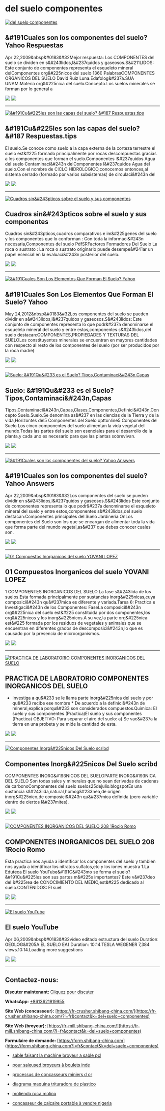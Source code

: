 # del suelo componentes

<a href="https://swt.shibang-china.com/?l=fr&img&k=del+suelo+componentes" target="_blank">![del suelo componentes](http://static.shibang-china.com/all-800x300/455.jpg)</a>

## &#191Cuales son los componentes del suelo? Yahoo Respuestas
Apr 22,2009&nbsp&#0183&#32Mejor respuesta: Los COMPONENTES del suelo se dividen en s&#243lidos,l&#237quidos y gaseosos.S&#211LIDOS: Este conjunto de componentes representa el esqueleto mineral delComponentes org&#225nicos del suelo 1360 PalabrasCOMPONENTES ORGANICOS DEL SUELO David Ruiz Luna.Edafolog&#237a.SUA UNAM.Materia org&#225nica del suelo.Concepto.Los suelos minerales se forman por lo general a


<a href="https://whatsapp.shibangsoft.com/WhatsApp.php" target="_blank" title="WhatsApp">![](http://static.shibang-china.com/icon/whatsapp.png)</a> <a href="https://swt.shibang-china.com/?l=fr&icon&k=del+suelo+componentes" target="_blank">![](http://static.shibang-china.com/icon/chat-fr.png)</a>

---

<a href="https://swt.shibang-china.com/?l=fr&img&k=del+suelo+componentes" target="_blank">![&#191Cu&#225les son las capas del suelo? &#187 Respuestas.tips](http://static.shibang-china.com/all-800x300/136.jpg)</a>

## &#191Cu&#225les son las capas del suelo? &#187 Respuestas.tips
El suelo.Se conoce como suelo a la capa externa de la corteza terrestre el suelo est&#225 formado principalmente por rocas descompuestas gracias a los componentes que forman el suelo.Componentes l&#237quidos Agua del suelo Contaminaci&#243n delComponentes l&#237quidos Agua del suelo.Con el nombre de CICLO HIDROLOGICO,conocemos entonces,al sistema cerrado (formado por varios subsistemas) de circulaci&#243n del


<a href="https://whatsapp.shibangsoft.com/WhatsApp.php" target="_blank" title="WhatsApp">![](http://static.shibang-china.com/icon/whatsapp.png)</a> <a href="https://swt.shibang-china.com/?l=fr&icon&k=del+suelo+componentes" target="_blank">![](http://static.shibang-china.com/icon/chat-fr.png)</a>

---

<a href="https://swt.shibang-china.com/?l=fr&img&k=del+suelo+componentes" target="_blank">![Cuadros sin&#243pticos sobre el suelo y sus componentes](http://static.shibang-china.com/all-800x300/25.jpg)</a>

## Cuadros sin&#243pticos sobre el suelo y sus componentes
Cuadros sin&#243pticos,cuadros comparativos e im&#225genes del suelo y los componentes que lo conforman : Con toda la informaci&#243n necesaria,Componentes del suelo PdfSRFactores Formadores Del Suelo La roca o sustrato : La roca o sustrato originario puede desempe&#241ar un papel esencial en la evaluaci&#243n posterior del suelo.


<a href="https://whatsapp.shibangsoft.com/WhatsApp.php" target="_blank" title="WhatsApp">![](http://static.shibang-china.com/icon/whatsapp.png)</a> <a href="https://swt.shibang-china.com/?l=fr&icon&k=del+suelo+componentes" target="_blank">![](http://static.shibang-china.com/icon/chat-fr.png)</a>

---

<a href="https://swt.shibang-china.com/?l=fr&img&k=del+suelo+componentes" target="_blank">![&#191Cuales Son Los Elementos Que Forman El Suelo? Yahoo](http://static.shibang-china.com/all-800x300/190.jpg)</a>

## &#191Cuales Son Los Elementos Que Forman El Suelo? Yahoo
May 24,2012&nbsp&#0183&#32Los componentes del suelo se pueden dividir en s&#243lidos,l&#237quidos y gaseosos.S&#243lidos: Este conjunto de componentes representa lo que podr&#237a denominarse el esqueleto mineral del suelo y entre estos,componentes s&#243lidos,del suelo destacan:COMPONENTES,PROPIEDADES Y TEXTURAS DEL SUELOLos constituyentes minerales se encuentran en mayores cantidades con respecto al resto de los componentes del suelo (por ser producidos por la roca madre)


<a href="https://whatsapp.shibangsoft.com/WhatsApp.php" target="_blank" title="WhatsApp">![](http://static.shibang-china.com/icon/whatsapp.png)</a> <a href="https://swt.shibang-china.com/?l=fr&icon&k=del+suelo+componentes" target="_blank">![](http://static.shibang-china.com/icon/chat-fr.png)</a>

---

<a href="https://swt.shibang-china.com/?l=fr&img&k=del+suelo+componentes" target="_blank">![Suelo: &#191Qu&#233 es el Suelo? Tipos,Contaminaci&#243n,Capas](http://static.shibang-china.com/all-800x300/898.jpg)</a>

## Suelo: &#191Qu&#233 es el Suelo? Tipos,Contaminaci&#243n,Capas
Tipos,Contaminaci&#243n,Capas,Clases,Componentes,Definici&#243n,Concepto Suelo.Suelo.Se denomina as&#237 en las ciencias de la Tierra y de la vida,Horizontes del5 Componentes del Suelo opttonline5 Componentes del Suelo Los cinco componentes del suelo alimentan la vida vegetal del mundo.Todas las partes del suelo son esenciales para el desarrollo de la planta,y cada uno es necesario para que las plantas sobrevivan.


<a href="https://whatsapp.shibangsoft.com/WhatsApp.php" target="_blank" title="WhatsApp">![](http://static.shibang-china.com/icon/whatsapp.png)</a> <a href="https://swt.shibang-china.com/?l=fr&icon&k=del+suelo+componentes" target="_blank">![](http://static.shibang-china.com/icon/chat-fr.png)</a>

---

<a href="https://swt.shibang-china.com/?l=fr&img&k=del+suelo+componentes" target="_blank">![&#191Cuales son los componentes del suelo? Yahoo Answers](http://static.shibang-china.com/all-800x300/800.jpg)</a>

## &#191Cuales son los componentes del suelo? Yahoo Answers
Apr 22,2009&nbsp&#0183&#32Los componentes del suelo se pueden dividir en s&#243lidos,l&#237quidos y gaseosos.S&#243lidos Este conjunto de componentes representa lo que podr&#237a denominarse el esqueleto mineral del suelo y entre estos,componentes s&#243lidos,del suelo destacan:Componentes principales del Suelo Jardineria OnLos componentes del Suelo son los que se encargan de alimentar toda la vida que forma parte del mundo vegetal,as&#237 que debes conocer cuales son.


<a href="https://whatsapp.shibangsoft.com/WhatsApp.php" target="_blank" title="WhatsApp">![](http://static.shibang-china.com/icon/whatsapp.png)</a> <a href="https://swt.shibang-china.com/?l=fr&icon&k=del+suelo+componentes" target="_blank">![](http://static.shibang-china.com/icon/chat-fr.png)</a>

---

<a href="https://swt.shibang-china.com/?l=fr&img&k=del+suelo+componentes" target="_blank">![01 Compuestos Inorganicos del suelo YOVANI LOPEZ](http://static.shibang-china.com/all-800x300/819.jpg)</a>

## 01 Compuestos Inorganicos del suelo YOVANI LOPEZ
1 COMPONENTES INORGANICOS DEL SUELO La fase s&#243lida de los suelos.Esta formada principalmente por sustancias inorg&#225nicas,cuya composici&#243n qu&#237mica es diferente y variada.Tarea 6: Practica e Investigaci&#243n de los Componentes: FaseLa composici&#243n org&#225nica del suelo est&#225 constituida por dos componentes,los org&#225nicos y los inorg&#225nicos.A su vez,la parte org&#225nica est&#225 formada por los residuos de vegetales y animales que se encuentran en diferentes grados de descomposici&#243n,lo que es causado por la presencia de microorganismos.


<a href="https://whatsapp.shibangsoft.com/WhatsApp.php" target="_blank" title="WhatsApp">![](http://static.shibang-china.com/icon/whatsapp.png)</a> <a href="https://swt.shibang-china.com/?l=fr&icon&k=del+suelo+componentes" target="_blank">![](http://static.shibang-china.com/icon/chat-fr.png)</a>

---

<a href="https://swt.shibang-china.com/?l=fr&img&k=del+suelo+componentes" target="_blank">![PRACTICA DE LABORATORIO COMPONENTES INORGANICOS DEL SUELO](http://static.shibang-china.com/all-800x300/815.jpg)</a>

## PRACTICA DE LABORATORIO COMPONENTES INORGANICOS DEL SUELO
* Investiga a qu&#233 se le llama parte inorg&#225nica del suelo y por qu&#233 recibe ese nombre * De acuerdo a la definici&#243n de mineral,explica porqu&#233 son considerados compuestos.Quimica: El suelo y sus componentes (Practica)El suelo y sus componentes (Practica) OBJETIVO: Para separar el aire del suelo: a) Se vac&#237a la tierra en una probeta y se mide la cantidad de esta.


<a href="https://whatsapp.shibangsoft.com/WhatsApp.php" target="_blank" title="WhatsApp">![](http://static.shibang-china.com/icon/whatsapp.png)</a> <a href="https://swt.shibang-china.com/?l=fr&icon&k=del+suelo+componentes" target="_blank">![](http://static.shibang-china.com/icon/chat-fr.png)</a>

---

<a href="https://swt.shibang-china.com/?l=fr&img&k=del+suelo+componentes" target="_blank">![Componentes Inorg&#225nicos Del Suelo scribd](http://static.shibang-china.com/all-800x300/1340.jpg)</a>

## Componentes Inorg&#225nicos Del Suelo scribd
COMPONENTES INORG&#193NICOS DEL SUELOPARTE INORG&#193NICA DEL SUELO Son todas sales y minerales que no sean derivadas de cadenas de carbonoComponentes del suelo suelos25dejulio.blogspotEs una sustancia s&#243lida,natural,homog&#233nea,de origen inorg&#225nico,de composici&#243n qu&#237mica definida (pero variable dentro de ciertos l&#237mites).


<a href="https://whatsapp.shibangsoft.com/WhatsApp.php" target="_blank" title="WhatsApp">![](http://static.shibang-china.com/icon/whatsapp.png)</a> <a href="https://swt.shibang-china.com/?l=fr&icon&k=del+suelo+componentes" target="_blank">![](http://static.shibang-china.com/icon/chat-fr.png)</a>

---

<a href="https://swt.shibang-china.com/?l=fr&img&k=del+suelo+componentes" target="_blank">![COMPONENTES INORGANICOS DEL SUELO 208 1Rocio Romo](http://static.shibang-china.com/all-800x300/456.jpg)</a>

## COMPONENTES INORGANICOS DEL SUELO 208 1Rocio Romo
﻿Esta practica nos ayuda a identificar los componentes del suelo y tambien nos ayuda a identificar los nitratos sulfatos,etc y los iones.muestra 1.La Eduteca El suelo YouTube&#191C&#243mo se forma el suelo? &#191Cu&#225les son sus partes m&#225s importantes? Este v&#237deo del &#225rea de CONOCIMIENTO DEL MEDIO,est&#225 dedicado al suelo.CONTENIDOS: El suel


<a href="https://whatsapp.shibangsoft.com/WhatsApp.php" target="_blank" title="WhatsApp">![](http://static.shibang-china.com/icon/whatsapp.png)</a> <a href="https://swt.shibang-china.com/?l=fr&icon&k=del+suelo+componentes" target="_blank">![](http://static.shibang-china.com/icon/chat-fr.png)</a>

---

<a href="https://swt.shibang-china.com/?l=fr&img&k=del+suelo+componentes" target="_blank">![El suelo YouTube](http://static.shibang-china.com/all-800x300/414.jpg)</a>

## El suelo YouTube
Apr 06,2009&nbsp&#0183&#32video editado estructura del suelo Duration: GEOLOG&#205A EL SUELO EA) Duration: 10:14.TESLA WEGENER 7,384 views.10:14.Loading more suggestions

<a href="https://whatsapp.shibangsoft.com/WhatsApp.php" target="_blank" title="WhatsApp">![](http://static.shibang-china.com/icon/whatsapp.png)</a> <a href="https://swt.shibang-china.com/?l=fr&icon&k=del+suelo+componentes" target="_blank">![](http://static.shibang-china.com/icon/chat-fr.png)</a>

---
## Contactez-nous:

**Discuter maintenant:** [Cliquez pour discuter](https://swt.shibang-china.com?l=fr&contact&k=del+suelo+componentes)

**WhatsApp:**  [+8613621919955](https://whatsapp.shibangsoft.com/WhatsApp.php)

**Site Web (concasseur):** [https://fr-crusher.shibang-china.com/](https://fr-crusher.shibang-china.com/?l=fr&contact&k=del+suelo+componentes)

**Site Web (broyeur):** [https://fr-mill.shibang-china.com/](https://fr-mill.shibang-china.com/?l=fr&contact&k=del+suelo+componentes)

**Formulaire de demande:** [https://form.shibang-china.com](https://form.shibang-china.com?l=fr&contact&k=del+suelo+componentes)

* [sable faisant la machine broyeur a sable pcl](../65/sable%20faisant%20la%20machine%20broyeur%20a%20sable%20pcl.md)

* [pour saleused broyeurs à boulets inde](../62/pour%20saleused%20broyeurs%20%C3%A0%20boulets%20inde.md)

* [processus de concasseurs miniers d or](../62/processus%20de%20concasseurs%20miniers%20d%20or.md)

* [diagrama maquina trituradora de plastico](../63/diagrama%20maquina%20trituradora%20de%20plastico.md)

* [moliendo roca molino](../62/moliendo%20roca%20molino.md)

* [concasseur de calcaire portable à vendre nigeria](../61/concasseur%20de%20calcaire%20portable%20%C3%A0%20vendre%20nigeria.md)